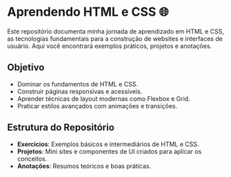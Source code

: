 # Aprendendo HTML e CSS 🌐  

Este repositório documenta minha jornada de aprendizado em HTML e CSS, as tecnologias fundamentais para a construção de websites e interfaces de usuário. Aqui você encontrará exemplos práticos, projetos e anotações.  

## Objetivo  
- Dominar os fundamentos de HTML e CSS.  
- Construir páginas responsivas e acessíveis.  
- Aprender técnicas de layout modernas como Flexbox e Grid.  
- Praticar estilos avançados com animações e transições.  

## Estrutura do Repositório  
- **Exercícios**: Exemplos básicos e intermediários de HTML e CSS.  
- **Projetos**: Mini sites e componentes de UI criados para aplicar os conceitos.  
- **Anotações**: Resumos teóricos e boas práticas.  
